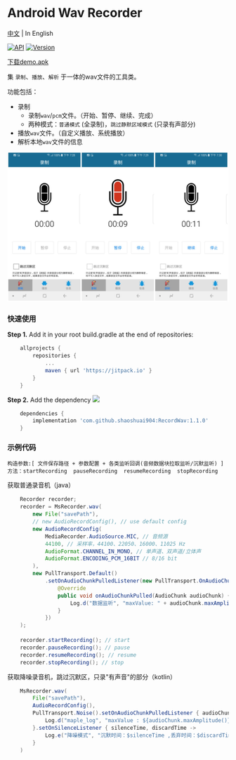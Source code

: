﻿# Android Wav Recorder

[中文](/README.md) | In English

[![API](https://img.shields.io/badge/API-14%2B-green.svg?style=flat)](https://android-arsenal.com/api?level=14)
[![Version](https://jitpack.io/v/shaoshuai904/RecordWav.svg)](https://jitpack.io/#shaoshuai904/RecordWav)

[下载demo.apk](/screens/app_v1.1.0_15.apk?raw=true)

集 `录制`、`播放`、`解析` 于一体的wav文件的工具类。

功能包括：

- 录制
    - 录制`wav`/`pcm`文件。（开始、暂停、继续、完成）
    - 两种模式：`普通模式` (全录制)，`跳过静默区域模式` (只录有声部分)
- 播放`wav`文件。（自定义播放、系统播放）
- 解析本地`wav`文件的信息

![show_recorder](/screens/show_02.png)

### 快速使用

**Step 1.** Add it in your root build.gradle at the end of repositories:

```groovy 
    allprojects {
        repositories {
            ...
            maven { url 'https://jitpack.io' }
        }
    }
```

**Step 2.** Add the dependency
[![](https://jitpack.io/v/shaoshuai904/RecordWav.svg)](https://jitpack.io/#shaoshuai904/RecordWav)

```groovy 
    dependencies {
        implementation 'com.github.shaoshuai904:RecordWav:1.1.0'
    }
```

### 示例代码

	构造参数:[ 文件保存路径 + 参数配置 + 各类监听回调(音频数据块拉取监听/沉默监听) ]
	方法：startRecording  pauseRecording  resumeRecording  stopRecording

获取普通录音机（java）

```java 
    Recorder recorder;
    recorder = MsRecorder.wav(
        new File("savePath"),
        // new AudioRecordConfig(), // use default config
        new AudioRecordConfig(
            MediaRecorder.AudioSource.MIC, // 音频源
            44100, // 采样率，44100、22050、16000、11025 Hz
            AudioFormat.CHANNEL_IN_MONO, // 单声道、双声道/立体声
            AudioFormat.ENCODING_PCM_16BIT // 8/16 bit
        ),
        new PullTransport.Default()
            .setOnAudioChunkPulledListener(new PullTransport.OnAudioChunkPulledListener() {
                @Override
                public void onAudioChunkPulled(AudioChunk audioChunk) {
                    Log.d("数据监听", "maxValue: " + audioChunk.maxAmplitude());
                }
            })
    );

    recorder.startRecording(); // start
    recorder.pauseRecording(); // pause
    recorder.resumeRecording(); // resume
    recorder.stopRecording(); // stop
```

获取降噪录音机，跳过沉默区，只录"有声音"的部分（kotlin）

```java 
    MsRecorder.wav(
        File("savePath"),
        AudioRecordConfig(),
        PullTransport.Noise().setOnAudioChunkPulledListener { audioChunk ->
            Log.d("maple_log", "maxValue : ${audioChunk.maxAmplitude()} ")
        }.setOnSilenceListener { silenceTime, discardTime ->
            Log.e("降噪模式", "沉默时间：$silenceTime ,丢弃时间：$discardTime")
        }
    )
```




